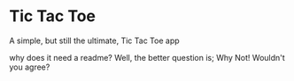 # Tic Tac Toe
A simple, but still the ultimate, Tic Tac Toe app

why does it need a readme? Well, the better question is; Why Not!
Wouldn't you agree?
